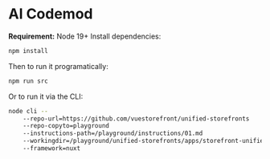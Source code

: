 # AI Codemod

**Requirement:** Node 19+
Install dependencies:

```bash
npm install
```

Then to run it programatically:

```bash
npm run src
```

Or to run it via the CLI:

```bash
node cli -- 
    --repo-url=https://github.com/vuestorefront/unified-storefronts 
    --repo-copyto=playground 
    --instructions-path=/playground/instructions/01.md 
    --workingdir=/playground/unified-storefronts/apps/storefront-unified-nuxt/ 
    --framework=nuxt
```